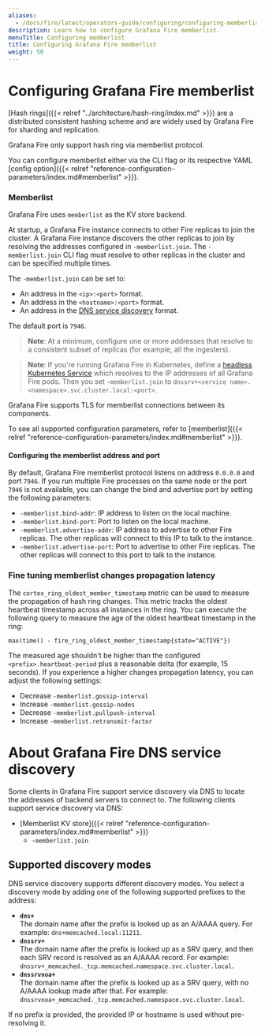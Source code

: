 ```yaml
---
aliases:
  - /docs/fire/latest/operators-guide/configuring/configuring-memberlist/
description: Learn how to configure Grafana Fire memberlist.
menuTitle: Configuring memberlist
title: Configuring Grafana Fire memberlist
weight: 50
---
```


# Configuring Grafana Fire memberlist

[Hash rings]({{< relref "../architecture/hash-ring/index.md" >}}) are a distributed consistent hashing scheme and are widely used by Grafana Fire for sharding and replication.

Grafana Fire only support hash ring via memberlist protocol.

You can configure memberlist either via the CLI flag or its respective YAML [config option]({{< relref "reference-configuration-parameters/index.md#memberlist" >}}).

### Memberlist

Grafana Fire uses `memberlist` as the KV store backend.

At startup, a Grafana Fire instance connects to other Fire replicas to join the cluster.
A Grafana Fire instance discovers the other replicas to join by resolving the addresses configured in `-memberlist.join`.
The `-memberlist.join` CLI flag must resolve to other replicas in the cluster and can be specified multiple times.

The `-memberlist.join` can be set to:

- An address in the `<ip>:<port>` format.
- An address in the `<hostname>:<port>` format.
- An address in the [DNS service discovery](#supported-discovery-modes) format.

The default port is `7946`.

> **Note**: At a minimum, configure one or more addresses that resolve to a consistent subset of replicas (for example, all the ingesters).

> **Note**: If you're running Grafana Fire in Kubernetes, define a [headless Kubernetes Service](https://kubernetes.io/docs/concepts/services-networking/service/#headless-services) which resolves to the IP addresses of all Grafana Fire pods. Then you set `-memberlist.join` to `dnssrv+<service name>.<namespace>.svc.cluster.local:<port>`.

Grafana Fire supports TLS for memberlist connections between its components.

To see all supported configuration parameters, refer to [memberlist]({{< relref "reference-configuration-parameters/index.md#memberlist" >}}).

#### Configuring the memberlist address and port

By default, Grafana Fire memberlist protocol listens on address `0.0.0.0` and port `7946`.
If you run multiple Fire processes on the same node or the port `7946` is not available, you can change the bind and advertise port by setting the following parameters:

- `-memberlist.bind-addr`: IP address to listen on the local machine.
- `-memberlist.bind-port`: Port to listen on the local machine.
- `-memberlist.advertise-addr`: IP address to advertise to other Fire replicas. The other replicas will connect to this IP to talk to the instance.
- `-memberlist.advertise-port`: Port to advertise to other Fire replicas. The other replicas will connect to this port to talk to the instance.

### Fine tuning memberlist changes propagation latency

The `cortex_ring_oldest_member_timestamp` metric can be used to measure the propagation of hash ring changes.
This metric tracks the oldest heartbeat timestamp across all instances in the ring.
You can execute the following query to measure the age of the oldest heartbeat timestamp in the ring:

```promql
max(time() - fire_ring_oldest_member_timestamp{state="ACTIVE"})
```

The measured age shouldn't be higher than the configured `<prefix>.heartbeat-period` plus a reasonable delta (for example, 15 seconds).
If you experience a higher changes propagation latency, you can adjust the following settings:

- Decrease `-memberlist.gossip-interval`
- Increase `-memberlist.gossip-nodes`
- Decrease `-memberlist.pullpush-interval`
- Increase `-memberlist.retransmit-factor`

# About Grafana Fire DNS service discovery

Some clients in Grafana Fire support service discovery via DNS to locate the addresses of backend servers to connect to. The following clients support service discovery via DNS:

- [Memberlist KV store]({{< relref "reference-configuration-parameters/index.md#memberlist" >}})
  - `-memberlist.join`

## Supported discovery modes

DNS service discovery supports different discovery modes.
You select a discovery mode by adding one of the following supported prefixes to the address:

- **`dns+`**<br />
  The domain name after the prefix is looked up as an A/AAAA query. For example: `dns+memcached.local:11211`.
- **`dnssrv+`**<br />
  The domain name after the prefix is looked up as a SRV query, and then each SRV record is resolved as an A/AAAA record. For example: `dnssrv+_memcached._tcp.memcached.namespace.svc.cluster.local`.
- **`dnssrvnoa+`**<br />
  The domain name after the prefix is looked up as a SRV query, with no A/AAAA lookup made after that. For example: `dnssrvnoa+_memcached._tcp.memcached.namespace.svc.cluster.local`.

If no prefix is provided, the provided IP or hostname is used without pre-resolving it.
